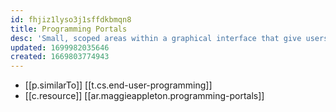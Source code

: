 ```yaml
---
id: fhjiz1lyso3j1sffdkbmqn8
title: Programming Portals
desc: 'Small, scoped areas within a graphical interface that give users access to command lines and allow users to read and write simple programmes'
updated: 1699982035646
created: 1669803774943
---
```


- [[p.similarTo]] [[t.cs.end-user-programming]]
- [[c.resource]] [[ar.maggieappleton.programming-portals]]